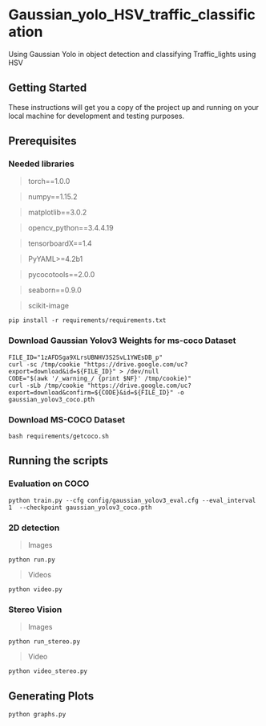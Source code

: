 # Gaussian_yolo_HSV_traffic_classification
Using Gaussian Yolo in object detection and classifying Traffic_lights using HSV

## Getting Started
These instructions will get you a copy of the project up and running on your local machine for development and testing purposes. 


## Prerequisites
### Needed libraries
> torch==1.0.0

> numpy==1.15.2

> matplotlib==3.0.2

> opencv_python==3.4.4.19

> tensorboardX==1.4

> PyYAML>=4.2b1

> pycocotools==2.0.0

> seaborn==0.9.0

> scikit-image

```
pip install -r requirements/requirements.txt
```

### Download Gaussian Yolov3 Weights for ms-coco Dataset
```
FILE_ID="1zAFDSga9XLrsUBNHV3S2SvL1YWEsDB_p"
curl -sc /tmp/cookie "https://drive.google.com/uc?export=download&id=${FILE_ID}" > /dev/null
CODE="$(awk '/_warning_/ {print $NF}' /tmp/cookie)"
curl -sLb /tmp/cookie "https://drive.google.com/uc?export=download&confirm=${CODE}&id=${FILE_ID}" -o gaussian_yolov3_coco.pth 

```
### Download MS-COCO Dataset 
```
bash requirements/getcoco.sh
```


## Running the scripts 
### Evaluation on COCO 
```
python train.py --cfg config/gaussian_yolov3_eval.cfg --eval_interval 1  --checkpoint gaussian_yolov3_coco.pth
```
### 2D detection 
> Images 

```
python run.py
```
> Videos

```
python video.py
```

### Stereo Vision 
> Images
```
python run_stereo.py
```
>Video
```
python video_stereo.py
```


## Generating Plots 
```
python graphs.py
```
